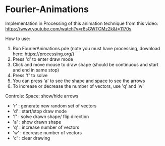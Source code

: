 # Fourier-Animations

Implementation in Processing of this animation technique from this video: https://www.youtube.com/watch?v=r6sGWTCMz2k&t=1170s

How to use:
1. Run FourierAnimations.pde (note you must have processing, download here: https://processing.org/)
2. Press 'd' to enter draw mode
3. Click and move mouse to draw shape (should be continuous and start and end in same stop)
4. Press 'f' to solve
5. You can press 'a' to see the shape and space to see the arrows
6. To increase or decrease the number of vectors, use 'q' and 'w'

Controls:
Space: show/hide arrows
- 'r' : generate new random set of vectors
- 'd' : start/stop draw mode
- 'f' : solve drawn shape/ flip direction
- 'a' : show drawn shape
- 'q' : increase number of vectors
- 'w' : decrease number of vectors
- 'c' : clear drawing
